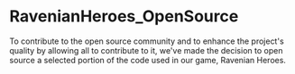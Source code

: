 # RavenianHeroes_OpenSource
To contribute to the open source community and to enhance the project's quality by allowing all to contribute to it, we've made the decision to open source a selected portion of the code used in our game, Ravenian Heroes.
